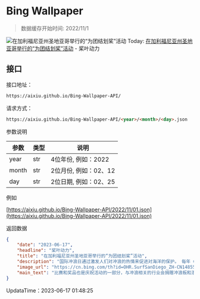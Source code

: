 # Bing Wallpaper

> 数据缓存开始时间: 2022/11/1

![在加利福尼亚州圣地亚哥举行的“为团结划桨”活动](https://cn.bing.com/th?id=OHR.SurfSanDiego_ZH-CN1485510748_1920x1080.webp)
Today: [在加利福尼亚州圣地亚哥举行的“为团结划桨”活动](https://cn.bing.com/th?id=OHR.SurfSanDiego_ZH-CN1485510748_1920x1080.webp) - 桨叶动力

## 接口

接口地址：

```html
https://aixiu.github.io/Bing-Wallpaper-API/
```

请求方式：

```html
https://aixiu.github.io/Bing-Wallpaper-API/<year>/<month>/<day>.json
```

参数说明

| 参数 | 类型 | 说明 |
| - | - | - |
| year | str | 4位年份, 例如：2022 |
| month | str | 2位月份, 例如：02、12 |
| day | str | 2位日期, 例如：02、25 |

例如

[https://aixiu.github.io/Bing-Wallpaper-API/2022/11/01.json](https://aixiu.github.io/Bing-Wallpaper-API/2022/11/01.json)

返回数据

```json
{
    "date": "2023-06-17",
    "headline": "桨叶动力",
    "title": "在加利福尼亚州圣地亚哥举行的“为团结划桨”活动",
    "description": "国际冲浪日通过激发人们对冲浪的热情来促进对海洋的保护。 每年 6 月的第三个星期六，人们都会聚集在一起参加冲浪比赛、烧烤、海滩清理和其他活动，以帮助恢复和保护海洋环境。 为一项事业走到一起是全球冲浪社区的标志，无论是为了自然还是为了反对不公正，正如他们在 2020 年加利福尼亚州恩西尼塔斯举行的“为团结划桨”聚会上所做的那样，如图所示。",
    "image_url": "https://cn.bing.com/th?id=OHR.SurfSanDiego_ZH-CN1485510748_1920x1080.webp",
    "main_text": "比赛和奖品也是庆祝活动的一部分，与冲浪相关的行业会捐赠冲浪板和潜水服等奖品。"
}
```

UpdataTime：2023-06-17 01:48:25
